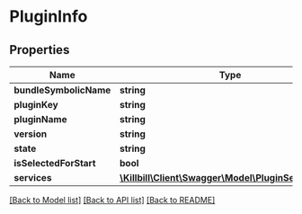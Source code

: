 # PluginInfo

## Properties
Name | Type | Description | Notes
------------ | ------------- | ------------- | -------------
**bundleSymbolicName** | **string** |  | [optional] 
**pluginKey** | **string** |  | [optional] 
**pluginName** | **string** |  | [optional] 
**version** | **string** |  | [optional] 
**state** | **string** |  | [optional] 
**isSelectedForStart** | **bool** |  | [optional] 
**services** | [**\Killbill\Client\Swagger\Model\PluginServiceInfo[]**](PluginServiceInfo.md) |  | [optional] 

[[Back to Model list]](../../README.md#documentation-for-models) [[Back to API list]](../../README.md#documentation-for-api-endpoints) [[Back to README]](../../README.md)

